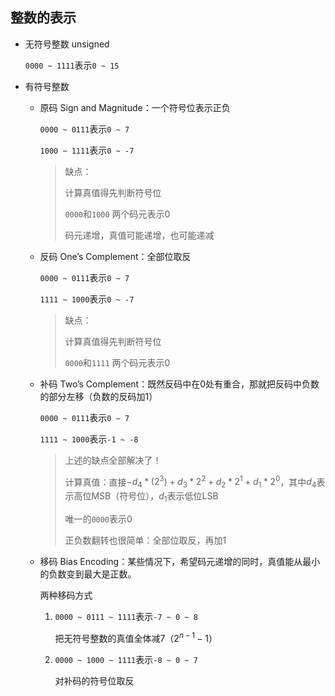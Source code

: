 ## 整数的表示

- 无符号整数 unsigned

  `0000 ~ 1111`表示`0 ~ 15`

- 有符号整数

  - 原码 Sign and Magnitude：一个符号位表示正负

    `0000 ~ 0111`表示`0 ~ 7`

    `1000 ~ 1111`表示`0 ~ -7`

    > 缺点：
    >
    > 计算真值得先判断符号位
    >
    > `0000`和`1000` 两个码元表示0
    >
    > 码元递增，真值可能递增，也可能递减

  - 反码 One’s Complement：全部位取反

    `0000 ~ 0111`表示`0 ~ 7`

    `1111 ~ 1000`表示`0 ~ -7`

    > 缺点：
    >
    > 计算真值得先判断符号位
    >
    > `0000`和`1111` 两个码元表示0

  - 补码 Two’s Complement：既然反码中在0处有重合，那就把反码中负数的部分左移（负数的反码加1）

    `0000 ~ 0111`表示`0 ~ 7`

    `1111 ~ 1000`表示`-1 ~ -8`

    > 上述的缺点全部解决了！
    >
    > 计算真值：直接$-d_4*(2^3)+d_3*2^2+d_2*2^1+d_1*2^0$，其中$d_4$表示高位MSB（符号位），$d_1$表示低位LSB
    >
    > 唯一的`0000`表示0
    >
    > 正负数翻转也很简单：全部位取反，再加1

  - 移码 Bias Encoding：某些情况下，希望码元递增的同时，真值能从最小的负数变到最大是正数。

    两种移码方式

    1. `0000 ~ 0111 ~ 1111`表示`-7 ~ 0 ~ 8`

       把无符号整数的真值全体减7（$2^{n-1}-1$）

    2. `0000 ~ 1000 ~ 1111`表示`-8 ~ 0 ~ 7`

       对补码的符号位取反

